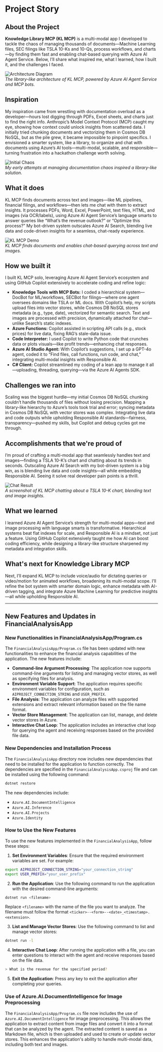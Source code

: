 # Project Story

## About the Project

**Knowledge Library MCP (KL MCP)** is a multi-modal app I developed to tackle the chaos of managing thousands of documents—Machine Learning files, SEC filings like TSLA 10-Ks and 10-Qs, process workflows, and charts—by finding them fast and enabling chat-based querying with Azure AI Agent Service. Below, I’ll share what inspired me, what I learned, how I built it, and the challenges I faced.

![Architecture Diagram](https://raw.githubusercontent.com/aitrailblazer/Knowledge-Library-MCP/refs/heads/main/img/AIEdgePulse06-1-front.png)  
*The library-like architecture of KL MCP, powered by Azure AI Agent Service and MCP bots.*

## Inspiration

My inspiration came from wrestling with documentation overload as a developer—hours lost digging through PDFs, Excel sheets, and charts just to find the right info. Anthropic’s Model Context Protocol (MCP) caught my eye, showing how context could unlock insights from scattered data. I initially tried chunking documents and vectorizing them in Cosmos DB NoSQL, but as the pile grew, it became impossible to pinpoint specifics. I envisioned a smarter system, like a library, to organize and chat with documents using Azure’s AI tools—multi-modal, scalable, and responsible—turning frustration into a hackathon challenge worth solving.

![Initial Chaos](https://raw.githubusercontent.com/aitrailblazer/Knowledge-Library-MCP/refs/heads/main/img/AIEdgePulse06.png)  
*My early attempts at managing documentation chaos inspired a library-like solution.*

## What it does

KL MCP finds documents across text and images—like ML pipelines, financial filings, and workflows—then lets me chat with them to extract insights. It processes PDFs, Word, Excel, PowerPoint, text files, HTML, and images (via OCR/labels), using Azure AI Agent Service’s language smarts to answer queries like “What’s the revenue outlook?” or “Optimize this process?” My bot-driven system outscales Azure AI Search, blending live data and code-driven insights for a seamless, chat-ready experience.

![KL MCP Demo](https://raw.githubusercontent.com/aitrailblazer/Knowledge-Library-MCP/refs/heads/main/img/AIEdgePulse06-front.png)  
*KL MCP finds documents and enables chat-based querying across text and images.*

## How we built it

I built KL MCP solo, leveraging Azure AI Agent Service’s ecosystem and using GitHub Copilot extensively to accelerate coding and refine logic:

- **Knowledge Tools with MCP Bots:** I coded a hierarchical system—DocBot for ML/workflows, SECBot for filings—where one agent oversees domains like TSLA or ML docs. With Copilot’s help, my scripts upload files into vector stores, while Cosmos DB NoSQL stores metadata (e.g., type, date), vectorized for semantic search. Text and images are processed with precision, dynamically attached for chat—unlike Search’s static indexes.
- **Azure Functions:** Copilot assisted in scripting API calls (e.g., stock prices) for live data, fixing RAG’s stale-data issue.
- **Code Interpreter:** I used Copilot to write Python code that crunches data or plots visuals—like profit trends—enhancing chat responses.
- **Azure AI Studio Agent:** With Copilot’s suggestions, I set up a GPT-4o agent, coded it to “Find files, call functions, run code, and chat,” integrating multi-modal insights with Responsible AI.
- **C# Client:** Copilot streamlined my coding of a lean app to manage it all—uploading, threading, querying—via the Azure AI Agents SDK.

## Challenges we ran into

Scaling was the biggest hurdle—my initial Cosmos DB NoSQL chunking couldn’t handle thousands of files without losing precision. Mapping a library-like hierarchy to Azure’s tools took trial and error; syncing metadata in Cosmos DB NoSQL with vector stores was complex. Integrating live data and code outputs while upholding Responsible AI standards—fairness, transparency—pushed my skills, but Copilot and debug cycles got me through.

## Accomplishments that we're proud of

I’m proud of crafting a multi-modal app that seamlessly handles text and images—finding a TSLA 10-K’s chart and chatting about its trends in seconds. Outscaling Azure AI Search with my bot-driven system is a big win, as is blending live data and code insights—all while embedding Responsible AI. Seeing it solve real developer pain points is a thrill.

![Chat Result](https://raw.githubusercontent.com/aitrailblazer/Knowledge-Library-MCP/refs/heads/main/img/AIEdgePulse06-02.png)  
*A screenshot of KL MCP chatting about a TSLA 10-K chart, blending text and image insights.*

## What we learned

I learned Azure AI Agent Service’s strength for multi-modal apps—text and image processing with language smarts is transformative. Hierarchical systems beat flat indexes for scale, and Responsible AI is a mindset, not just a feature. Using GitHub Copilot extensively taught me how AI can boost coding efficiency, while designing a library-like structure sharpened my metadata and integration skills.

## What's next for Knowledge Library MCP

Next, I’ll expand KL MCP to include voice/audio for dictating queries or video/motion for animated workflows, broadening its multi-modal scope. I’ll refine the bot system with smarter domain logic, enhance metadata with AI-driven tagging, and integrate Azure Machine Learning for predictive insights—all while upholding Responsible AI.

---

## New Features and Updates in FinancialAnalysisApp

### New Functionalities in FinancialAnalysisApp/Program.cs

The `FinancialAnalysisApp/Program.cs` file has been updated with new functionalities to enhance the financial analysis capabilities of the application. The new features include:

- **Command-line Argument Processing**: The application now supports command-line arguments for listing and managing vector stores, as well as specifying files for analysis.
- **Environment Variable Support**: The application requires specific environment variables for configuration, such as `AIPROJECT_CONNECTION_STRING` and `USER_PREFIX`.
- **File Analysis**: The application can analyze files with supported extensions and extract relevant information based on the file name format.
- **Vector Store Management**: The application can list, manage, and delete vector stores in Azure.
- **Interactive Chat Loop**: The application includes an interactive chat loop for querying the agent and receiving responses based on the provided file data.

### New Dependencies and Installation Process

The `FinancialAnalysisApp` directory now includes new dependencies that need to be installed for the application to function correctly. The dependencies are specified in the `FinancialAnalysisApp.csproj` file and can be installed using the following command:

```bash
dotnet restore
```

The new dependencies include:

- `Azure.AI.DocumentIntelligence`
- `Azure.AI.Inference`
- `Azure.AI.Projects`
- `Azure.Identity`

### How to Use the New Features

To use the new features implemented in the `FinancialAnalysisApp`, follow these steps:

1. **Set Environment Variables**: Ensure that the required environment variables are set. For example:

```bash
export AIPROJECT_CONNECTION_STRING="your_connection_string"
export USER_PREFIX="your_user_prefix"
```

2. **Run the Application**: Use the following command to run the application with the desired command-line arguments:

```bash
dotnet run <filename>
```

Replace `<filename>` with the name of the file you want to analyze. The filename must follow the format `<ticker>--<form>--<date>_<timestamp>.<extension>`.

3. **List and Manage Vector Stores**: Use the following command to list and manage vector stores:

```bash
dotnet run -l
```

4. **Interactive Chat Loop**: After running the application with a file, you can enter questions to interact with the agent and receive responses based on the file data.

```bash
> What is the revenue for the specified period?
```

5. **Exit the Application**: Press any key to exit the application after completing your queries.

### Use of Azure.AI.DocumentIntelligence for Image Preprocessing

The `FinancialAnalysisApp/Program.cs` file now includes the use of `Azure.AI.DocumentIntelligence` for image preprocessing. This allows the application to extract content from image files and convert it into a format that can be analyzed by the agent. The extracted content is saved as a Markdown file, which is then uploaded and used to create or update vector stores. This enhances the application's ability to handle multi-modal data, including both text and images.

